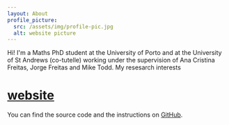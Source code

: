 ```yaml
---
layout: About
profile_picture:
  src: /assets/img/profile-pic.jpg
  alt: website picture
---
```


<p>
  Hi! I'm a Maths PhD student at the University of Porto and at the University of St Andrews (co-tutelle) working under the supervision of Ana Cristina Freitas, Jorge Freitas and Mike Todd. My resesarch interests 
</p>

# <a href="http://dangrover.com">website</a>

<p>
  You can find the source code and the instructions on <a href="https://github.com/eliottvincent/bay">GitHub</a>.
</p>
